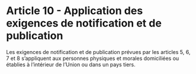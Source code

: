 # Article 10 - Application des exigences de notification et de publication


Les exigences de notification et de publication prévues par les articles 5, 6, 7 et 8 s’appliquent aux personnes physiques et morales domiciliées ou établies à l’intérieur de l’Union ou dans un pays tiers.
